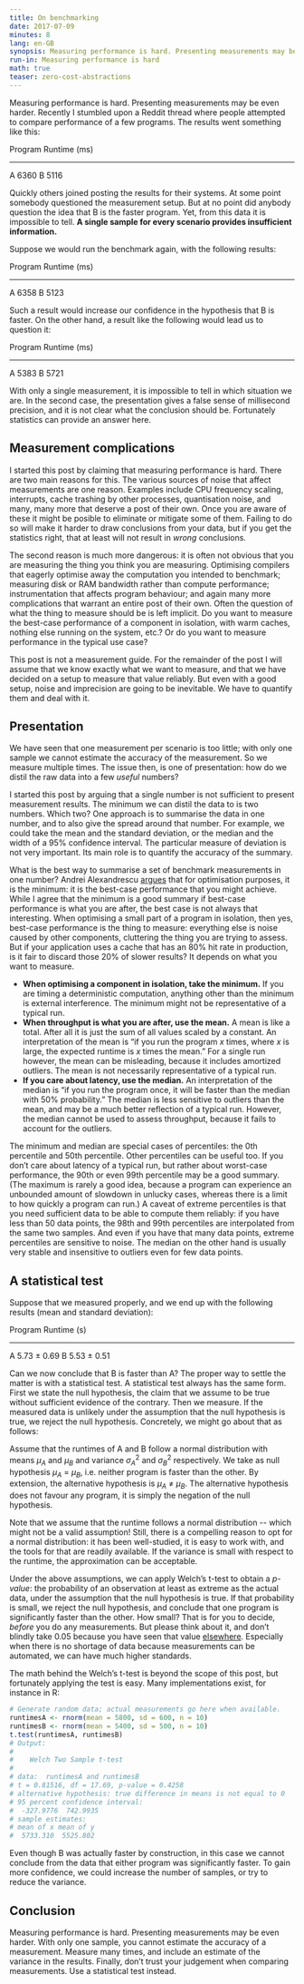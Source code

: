 ```yaml
---
title: On benchmarking
date: 2017-07-09
minutes: 8
lang: en-GB
synopsis: Measuring performance is hard. Presenting measurements may be even harder. Here is my advice on judging software performance data.
run-in: Measuring performance is hard
math: true
teaser: zero-cost-abstractions
---
```


Measuring performance is hard.
Presenting measurements may be even harder.
Recently I stumbled upon a Reddit thread
where people attempted to compare performance of a few programs.
The results went something like this:

Program  Runtime (ms)
-------  ------------
A        6360
B        5116

Quickly others joined posting the results for their systems.
At some point somebody questioned the measurement setup.
But at no point did anybody question the idea
that B is the faster program.
Yet, from this data it is impossible to tell.
**A single sample for every scenario provides insufficient information.**

Suppose we would run the benchmark again, with the following results:

Program  Runtime (ms)
-------  ------------
A        6358
B        5123

Such a result would increase our confidence in the hypothesis that B is faster.
On the other hand, a result like the following would lead us to question it:

Program  Runtime (ms)
-------  ------------
A        5383
B        5721

With only a single measurement,
it is impossible to tell in which situation we are.
In the second case,
the presentation gives a false sense of millisecond precision,
and it is not clear what the conclusion should be.
Fortunately statistics can provide an answer here.

Measurement complications
-------------------------

I started this post by claiming that measuring performance is hard.
There are two main reasons for this.
The various sources of noise that affect measurements are one reason.
Examples include CPU frequency scaling,
interrupts,
cache trashing by other processes,
quantisation noise,
and many, many more that deserve a post of their own.
Once you are aware of these
it might be posible to eliminate or mitigate some of them.
Failing to do so will make it harder to draw conclusions from your data,
but if you get the statistics right,
that at least will not result in *wrong* conclusions.

The second reason is much more dangerous:
it is often not obvious that you are measuring the thing you think you are measuring.
Optimising compilers that eagerly optimise away the computation you intended to benchmark;
measuring disk or RAM bandwidth rather than compute performance;
instrumentation that affects program behaviour;
and again many more complications that warrant an entire post of their own.
Often the question of what the thing to measure should be is left implicit.
Do you want to measure the best-case performance of a component in isolation,
with warm caches, nothing else running on the system, etc.?
Or do you want to measure performance in the typical use case?

This post is not a measurement guide.
For the remainder of the post I will assume
that we know exactly what we want to measure,
and that we have decided on a setup to measure that value reliably.
But even with a good setup, noise and imprecision are going to be inevitable.
We have to quantify them and deal with it.

Presentation
------------

We have seen that one measurement per scenario is too little;
with only one sample we cannot estimate the accuracy of the measurement.
So we measure multiple times.
The issue then, is one of presentation:
how do we distil the raw data into a few *useful* numbers?

I started this post by arguing that a single number
is not sufficient to present measurement results.
The minimum we can distil the data to is two numbers.
Which two?
One approach is to summarise the data in one number,
and to also give the spread around that number.
For example, we could take the mean and the standard deviation,
or the median and the width of a 95% confidence interval.
The particular measure of deviation is not very important.
Its main role is to quantify the accuracy of the summary.

What is the best way to summarise a set of benchmark measurements in one number?
Andrei Alexandrescu [argues][minimum] that for optimisation purposes,
it is the minimum:
it is the best-case performance that you might achieve.
While I agree that the minimum is a good summary
if best-case performance is what you are after,
the best case is not always that interesting.
When optimising a small part of a program in isolation,
then yes, best-case performance is the thing to measure:
everything else is noise caused by other components,
cluttering the thing you are trying to assess.
But if your application uses a cache that has an 80% hit rate in production,
is it fair to discard those 20% of slower results?
It depends on what you want to measure.

* **When optimising a component in isolation,
  take the minimum.**
  If you are timing a deterministic computation,
  anything other than the minimum is external interference.
  The minimum might not be representative of a typical run.
* **When throughput is what you are after,
  use the mean.**
  A mean is like a total.
  After all it is just the sum of all values scaled by a constant.
  An interpretation of the mean is
  “if you run the program <var>x</var> times,
  where <var>x</var> is large,
  the expected runtime is <var>x</var> times the mean.”
  For a single run however, the mean can be misleading,
  because it includes amortized outliers.
  The mean is not necessarily representative of a typical run.
* **If you care about latency, use the median.**
  An interpretation of the median is
  “if you run the program once,
  it will be faster than the median with 50% probability.”
  The median is less sensitive to outliers than the mean,
  and may be a much better reflection of a typical run.
  However, the median cannot be used to assess throughput,
  because it fails to account for the outliers.

The minimum and median are special cases of percentiles:
the 0th percentile and 50th percentile.
Other percentiles can be useful too.
If you don’t care about latency of a typical run,
but rather about worst-case performance,
the 90th or even 99th percentile may be a good summary.
(The maximum is rarely a good idea,
because a program can experience
an unbounded amount of slowdown in unlucky cases,
whereas there is a limit to how quickly a program can run.)
A caveat of extreme percentiles is that you need sufficient data
to be able to compute them reliably:
if you have less than 50 data points,
the 98th and 99th percentiles are interpolated from the same two samples.
And even if you have that many data points,
extreme percentiles are sensitive to noise.
The median on the other hand
is usually very stable and insensitive to outliers
even for few data points.

A statistical test
------------------

Suppose that we measured properly,
and we end up with the following results (mean and standard deviation):

Program  Runtime (s)
-------  -----------
A        5.73 ± 0.69
B        5.53 ± 0.51

Can we now conclude that B is faster than A?
The proper way to settle the matter is with a statistical test.
A statistical test always has the same form.
First we state the null hypothesis,
the claim that we assume to be true without sufficient evidence of the contrary.
Then we measure.
If the measured data is unlikely
under the assumption that the null hypothesis is true,
we reject the null hypothesis.
Concretely, we might go about that as follows:

Assume that the runtimes of A and B follow a normal distribution with
means <var>μ<sub>A</sub></var> and <var>μ<sub>B</sub></var>
and variance <var>σ<sub>A</sub></var><sup>2</sup>
and <var>σ<sub>B</sub></var><sup>2</sup> respectively.
We take as null hypothesis <var>μ<sub>A</sub></var> = <var>μ<sub>B</sub></var>,
i.e. neither program is faster than the other.
By extension, the alternative hypothesis is
<var>μ<sub>A</sub></var> ≠ <var>μ<sub>B</sub></var>.
The alternative hypothesis does not favour any program,
it is simply the negation of the null hypothesis.

Note that we assume that the runtime follows a normal distribution --
which might not be a valid assumption!
Still, there is a compelling reason to opt for a normal distribution:
it has been well-studied,
it is easy to work with,
and the tools for that are readily available.
If the variance is small with respect to the runtime,
the approximation can be acceptable.

Under the above assumptions,
we can apply Welch’s t-test to obtain a _p-value_:
the probability of an observation at least as extreme as the actual data,
under the assumption that the null hypothesis is true.
If that probability is small, we reject the null hypothesis,
and conclude that one program is significantly faster than the other.
How small? That is for you to decide, _before_ you do any measurements.
But please think about it,
and don’t blindly take 0.05 because you have seen that value [elsewhere][nova].
Especially when there is no shortage of data
because measurements can be automated,
we can have much higher standards.

The math behind the Welch’s t-test is beyond the scope of this post,
but fortunately applying the test is easy.
Many implementations exist, for instance in R:

```r
# Generate random data; actual measurements go here when available.
runtimesA <- rnorm(mean = 5800, sd = 600, n = 10)
runtimesB <- rnorm(mean = 5400, sd = 500, n = 10)
t.test(runtimesA, runtimesB)
# Output:
#
#    Welch Two Sample t-test
#
# data:  runtimesA and runtimesB
# t = 0.81516, df = 17.69, p-value = 0.4258
# alternative hypothesis: true difference in means is not equal to 0
# 95 percent confidence interval:
#  -327.9776  742.9935
# sample estimates:
# mean of x mean of y
#  5733.310  5525.802
```

Even though B was actually faster by construction,
in this case we cannot conclude from the data
that either program was significantly faster.
To gain more confidence,
we could increase the number of samples,
or try to reduce the variance.

Conclusion
----------

Measuring performance is hard.
Presenting measurements may be even harder.
With only one sample, you cannot estimate the accuracy of a measurement.
Measure many times,
and include an estimate of the variance in the results.
Finally,
don’t trust your judgement when comparing measurements.
Use a statistical test instead.

[nova]:    https://www.xkcd.com/1132/
[minimum]: https://youtu.be/vrfYLlR8X8k?t=15m15s
